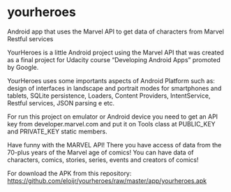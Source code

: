 # yourheroes
Android app that uses the Marvel API to get data of characters from Marvel Restful services

YourHeroes is a little Android project using the Marvel API that was created as a final project for Udacity course “Developing Android Apps” promoted by Google.

YourHeroes uses some importants aspects of Android Platform such as: design of interfaces in landscape and portrait modes for smartphones and tablets, SQLite persistence, Loaders, Content Providers, IntentService, Restful services, JSON parsing e etc. 

For run this project on emulator or Android device you need to get an API key from developer.marvel.com and put it on Tools class at PUBLIC_KEY and PRIVATE_KEY static members.

Have funny with the MARVEL API! There you have access of data from the 70-plus years of the Marvel age of comics! You can have data of characters, comics, stories, series, events and creators of comics!

For download the APK from this repository: https://github.com/eloijr/yourheroes/raw/master/app/yourheroes.apk
